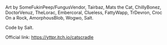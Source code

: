 Art by SomeFukinPeep/FungusVendor, Tairbaz, Mats the Cat, ChillyBonez, DoctorVenuz, TheLorac, Embercoral, Clueless, FattyWapp, TrDevron, Croc On a Rock, AmorphousBlob, Wogwo, Salt.

Code by Salt.

Official link: https://yttpr.itch.io/catscradle
